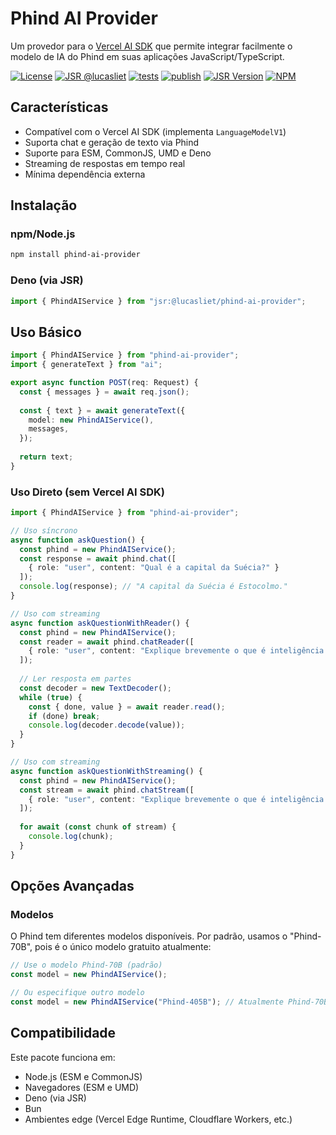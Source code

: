 # Phind AI Provider

Um provedor para o [Vercel AI SDK](https://sdk.vercel.ai/) que permite integrar facilmente o modelo de IA do Phind em suas aplicações JavaScript/TypeScript.

[![License](https://img.shields.io/github/license/lucasliet/phind-ai-provider?logo=gitbook&labelColor=%23262c31&color=red&logoColor=white)](LICENSE)
[![JSR @lucasliet](https://jsr.io/badges/@lucasliet)](https://jsr.io/@lucasliet)
[![tests](https://github.com/lucasliet/phind-ai-provider/actions/workflows/tests.yml/badge.svg)](https://github.com/lucasliet/phind-ai-provider/actions/workflows/tests.yml)
[![publish](https://github.com/lucasliet/phind-ai-provider/actions/workflows/publish.yml/badge.svg)](https://github.com/lucasliet/phind-ai-provider/actions/workflows/publish.yml)
[![JSR Version](https://img.shields.io/jsr/v/%40lucasliet/phind-ai-provider)](https://jsr.io/@lucasliet/phind-ai-provider)
[![NPM](https://img.shields.io/npm/v/phind-ai-provider)](https://www.npmjs.com/package/phind-ai-provider)

## Características

- Compatível com o Vercel AI SDK (implementa `LanguageModelV1`)
- Suporta chat e geração de texto via Phind
- Suporte para ESM, CommonJS, UMD e Deno
- Streaming de respostas em tempo real
- Mínima dependência externa

## Instalação

### npm/Node.js

```bash
npm install phind-ai-provider
```

### Deno (via JSR)

```typescript
import { PhindAIService } from "jsr:@lucasliet/phind-ai-provider";
```

## Uso Básico

```typescript
import { PhindAIService } from "phind-ai-provider";
import { generateText } from "ai";

export async function POST(req: Request) {
  const { messages } = await req.json();
  
  const { text } = await generateText({
    model: new PhindAIService(),
    messages,
  });
  
  return text;
}
```

### Uso Direto (sem Vercel AI SDK)

```typescript
import { PhindAIService } from "phind-ai-provider";

// Uso síncrono
async function askQuestion() {
  const phind = new PhindAIService();
  const response = await phind.chat([
    { role: "user", content: "Qual é a capital da Suécia?" }
  ]);
  console.log(response); // "A capital da Suécia é Estocolmo."
}

// Uso com streaming
async function askQuestionWithReader() {
  const phind = new PhindAIService();
  const reader = await phind.chatReader([
    { role: "user", content: "Explique brevemente o que é inteligência artificial." }
  ]);
  
  // Ler resposta em partes
  const decoder = new TextDecoder();
  while (true) {
    const { done, value } = await reader.read();
    if (done) break;
    console.log(decoder.decode(value));
  }
}

// Uso com streaming
async function askQuestionWithStreaming() {
  const phind = new PhindAIService();
  const stream = await phind.chatStream([
    { role: "user", content: "Explique brevemente o que é inteligência artificial." }
  ]);
  
  for await (const chunk of stream) {
    console.log(chunk);
  }
}
```

## Opções Avançadas

### Modelos

O Phind tem diferentes modelos disponíveis. Por padrão, usamos o "Phind-70B", pois é o único modelo gratuito atualmente:

```typescript
// Use o modelo Phind-70B (padrão)
const model = new PhindAIService();

// Ou especifique outro modelo
const model = new PhindAIService("Phind-405B"); // Atualmente Phind-70B é o único modelo gratuito
```

## Compatibilidade

Este pacote funciona em:

- Node.js (ESM e CommonJS)
- Navegadores (ESM e UMD)
- Deno (via JSR)
- Bun
- Ambientes edge (Vercel Edge Runtime, Cloudflare Workers, etc.)